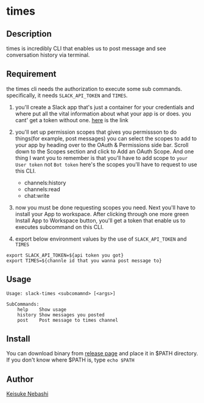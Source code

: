 # times

## Description
times is incredibly CLI that enables us to post message and see conversation history via terminal.

## Requirement
the times cli needs the authorization to execute some sub commands.
specifically, it needs `SLACK_API_TOKEN` and `TIMES`.

1. you'll create a Slack app that's just a container for your credentials and where put all the vital information about what your app is or does.
you cant' get a token without one.
[here](https://api.slack.com/apps) is the link

2. you'll set up permission scopes that gives you permissson to do things(for example, post messages)
you can select the scopes to add to your app by heading over to the OAuth & Permissions side bar.
Scroll down to the Scopes section and click to Add an OAuth Scope.
And one thing I want you to remember is that you'll have to add scope to `your User token` not `Bot token`
here's the scopes you'll have to request to use this CLI.
    - channels:history
    - channels:read
    - chat:write

3. now you must be done requesting scopes you need.
Next you'll have to install your App to workspace.
After clicking through one more green Install App to Workspace button, you'll get a token that enable us to executes subcommand on this CLI.

4. export below environment values by the use of `SLACK_API_TOKEN` and `TIMES`

```
export SLACK_API_TOKEN=${api token you got}
export TIMES=${channle id that you wanna post message to}
```

## Usage
```
Usage: slack-times <subcomamnd> [<args>]

SubCommands:
    help    Show usage
    history Show messages you posted
    post    Post message to times channel
```

## Install
You can download binary from [release page](https://github.com/keisuke713/times/releases) and place it in $PATH directory.
If you don't know where $PATH is, type `echo $PATH`

## Author
[Keisuke Nebashi](https://github.com/keisuke713)